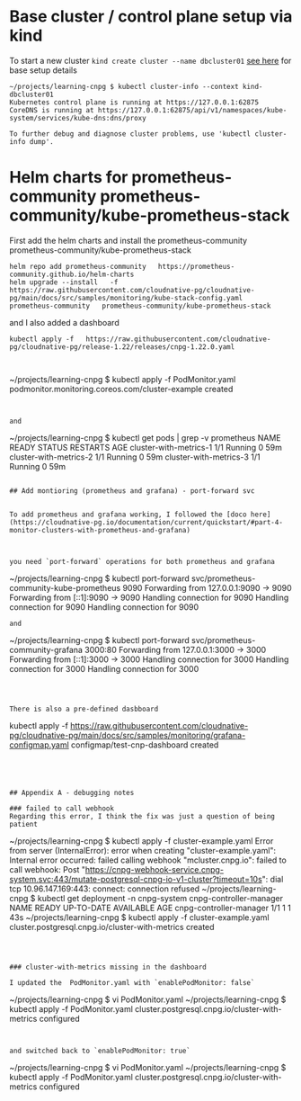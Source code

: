 
# Base cluster / control plane setup via kind

To start a new cluster `kind create cluster --name dbcluster01`  [see here](01-Background-installs.md) for base setup details 


```
~/projects/learning-cnpg $ kubectl cluster-info --context kind-dbcluster01
Kubernetes control plane is running at https://127.0.0.1:62875
CoreDNS is running at https://127.0.0.1:62875/api/v1/namespaces/kube-system/services/kube-dns:dns/proxy

To further debug and diagnose cluster problems, use 'kubectl cluster-info dump'.
```




# Helm charts for prometheus-community   prometheus-community/kube-prometheus-stack

First add the helm charts and install the prometheus-community   prometheus-community/kube-prometheus-stack

```
helm repo add prometheus-community   https://prometheus-community.github.io/helm-charts
helm upgrade --install   -f https://raw.githubusercontent.com/cloudnative-pg/cloudnative-pg/main/docs/src/samples/monitoring/kube-stack-config.yaml   prometheus-community   prometheus-community/kube-prometheus-stack
```

and I also added a dashboard 

```
kubectl apply -f   https://raw.githubusercontent.com/cloudnative-pg/cloudnative-pg/release-1.22/releases/cnpg-1.22.0.yaml
```


```


```
~/projects/learning-cnpg $ kubectl apply -f PodMonitor.yaml
podmonitor.monitoring.coreos.com/cluster-example created
```


and

```
~/projects/learning-cnpg $ kubectl get pods | grep -v prometheus
NAME                                                       READY   STATUS    RESTARTS   AGE
cluster-with-metrics-1                                     1/1     Running   0          59m
cluster-with-metrics-2                                     1/1     Running   0          59m
cluster-with-metrics-3                                     1/1     Running   0          59m

```

## Add montioring (prometheus and grafana) - port-forward svc


To add prometheus and grafana working, I followed the [doco here](https://cloudnative-pg.io/documentation/current/quickstart/#part-4-monitor-clusters-with-prometheus-and-grafana)



you need `port-forward` operations for both prometheus and grafana
```
~/projects/learning-cnpg $  kubectl port-forward svc/prometheus-community-kube-prometheus 9090
Forwarding from 127.0.0.1:9090 -> 9090
Forwarding from [::1]:9090 -> 9090
Handling connection for 9090
Handling connection for 9090
Handling connection for 9090
```
and
```
~/projects/learning-cnpg $ kubectl port-forward svc/prometheus-community-grafana 3000:80
Forwarding from 127.0.0.1:3000 -> 3000
Forwarding from [::1]:3000 -> 3000
Handling connection for 3000
Handling connection for 3000
Handling connection for 3000
```



There is also a pre-defined dasbboard 

```
kubectl apply -f https://raw.githubusercontent.com/cloudnative-pg/cloudnative-pg/main/docs/src/samples/monitoring/grafana-configmap.yaml
configmap/test-cnp-dashboard created
```




## Appendix A - debugging notes

### failed to call webhook 
Regarding this error, I think the fix was just a question of being patient

```
~/projects/learning-cnpg $ kubectl apply -f cluster-example.yaml
Error from server (InternalError): error when creating "cluster-example.yaml": Internal error occurred: failed calling webhook "mcluster.cnpg.io": failed to call webhook: Post "https://cnpg-webhook-service.cnpg-system.svc:443/mutate-postgresql-cnpg-io-v1-cluster?timeout=10s": dial tcp 10.96.147.169:443: connect: connection refused
~/projects/learning-cnpg $ kubectl get deployment -n cnpg-system cnpg-controller-manager
NAME                      READY   UP-TO-DATE   AVAILABLE   AGE
cnpg-controller-manager   1/1     1            1           43s
~/projects/learning-cnpg $ kubectl apply -f cluster-example.yaml
cluster.postgresql.cnpg.io/cluster-with-metrics created
```



### cluster-with-metrics missing in the dashboard

I updated the  PodMonitor.yaml with `enablePodMonitor: false`

```
~/projects/learning-cnpg $ vi PodMonitor.yaml
~/projects/learning-cnpg $  kubectl apply -f PodMonitor.yaml
cluster.postgresql.cnpg.io/cluster-with-metrics configured
```


and switched back to `enablePodMonitor: true`
```
~/projects/learning-cnpg $ vi PodMonitor.yaml
~/projects/learning-cnpg $  kubectl apply -f PodMonitor.yaml
cluster.postgresql.cnpg.io/cluster-with-metrics configured
```
